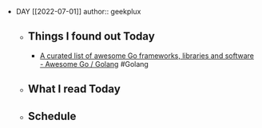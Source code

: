 - DAY [[2022-07-01]]
  author:: geekplux
	- ## Things I found out Today
		- [A curated list of awesome Go frameworks, libraries and software - Awesome Go / Golang](https://awesome-go.com) #Golang
	- ## What I read Today
	- ## Schedule